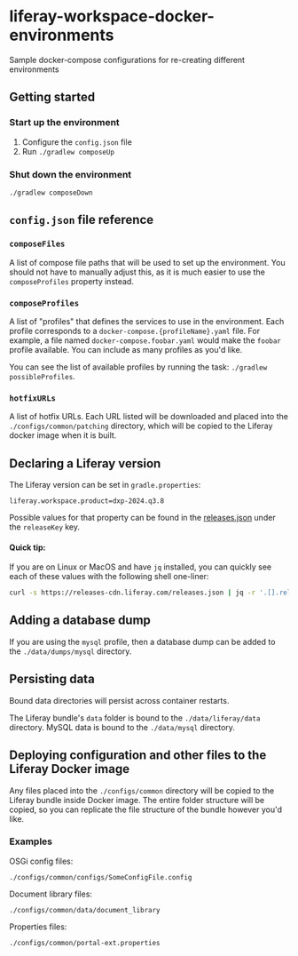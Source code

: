 # liferay-workspace-docker-environments

Sample docker-compose configurations for re-creating different environments

## Getting started

### Start up the environment

1. Configure the `config.json` file
2. Run `./gradlew composeUp`

### Shut down the environment

```
./gradlew composeDown
```

## `config.json` file reference

### `composeFiles`

A list of compose file paths that will be used to set up the environment. You should not have to manually adjust this, as it is much easier to use the `composeProfiles` property instead.

### `composeProfiles`

A list of "profiles" that defines the services to use in the environment. Each profile corresponds to a `docker-compose.{profileName}.yaml` file. For example, a file named `docker-compose.foobar.yaml` would make the `foobar` profile available. You can include as many profiles as you'd like.

You can see the list of available profiles by running the task: `./gradlew possibleProfiles`.

### `hotfixURLs`

A list of hotfix URLs. Each URL listed will be downloaded and placed into the `./configs/common/patching` directory, which will be copied to the Liferay docker image when it is built.

## Declaring a Liferay version

The Liferay version can be set in `gradle.properties`:

```properties
liferay.workspace.product=dxp-2024.q3.8
```

Possible values for that property can be found in the [releases.json](https://releases.liferay.com/releases.json) under the `releaseKey` key.

#### Quick tip:

If you are on Linux or MacOS and have `jq` installed, you can quickly see each of these values with the following shell one-liner:

```sh
curl -s https://releases-cdn.liferay.com/releases.json | jq -r '.[].releaseKey'
```

## Adding a database dump

If you are using the `mysql` profile, then a database dump can be added to the `./data/dumps/mysql` directory.

## Persisting data

Bound data directories will persist across container restarts.

The Liferay bundle's `data` folder is bound to the `./data/liferay/data` directory.
MySQL data is bound to the `./data/mysql` directory.

## Deploying configuration and other files to the Liferay Docker image

Any files placed into the `./configs/common` directory will be copied to the Liferay bundle inside Docker image. The entire folder structure will be copied, so you can replicate the file structure of the bundle however you'd like.

### Examples

OSGi config files:

```
./configs/common/configs/SomeConfigFile.config
```

Document library files:

```
./configs/common/data/document_library
```

Properties files:

```
./configs/common/portal-ext.properties
```
